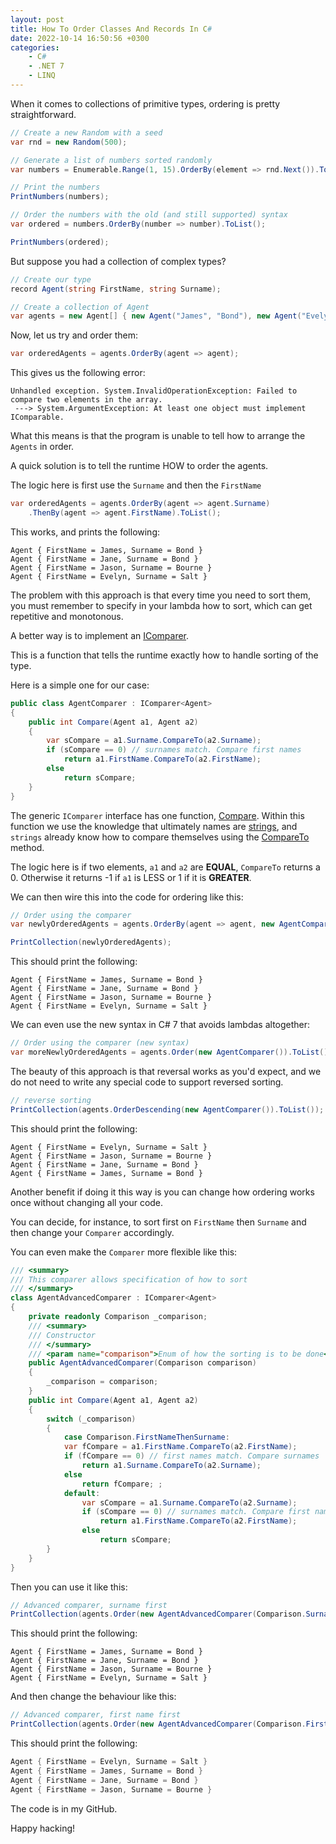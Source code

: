 ```yaml
---
layout: post
title: How To Order Classes And Records In C#
date: 2022-10-14 16:50:56 +0300
categories:
    - C#
    - .NET 7
    - LINQ
---
```

When it comes to collections of primitive types, ordering is pretty straightforward.


```csharp
// Create a new Random with a seed
var rnd = new Random(500);

// Generate a list of numbers sorted randomly
var numbers = Enumerable.Range(1, 15).OrderBy(element => rnd.Next()).ToList();

// Print the numbers
PrintNumbers(numbers);

// Order the numbers with the old (and still supported) syntax
var ordered = numbers.OrderBy(number => number).ToList();

PrintNumbers(ordered);
```

But suppose you had a collection of complex types?

```csharp
// Create our type
record Agent(string FirstName, string Surname);

// Create a collection of Agent
var agents = new Agent[] { new Agent("James", "Bond"), new Agent("Evelyn", "Salt"), new Agent("Jason", "Bourne"), new Agent("Jane", "Bond") };
```

Now, let us try and order them:

```csharp
var orderedAgents = agents.OrderBy(agent => agent);
```

This gives us the following error:

```plaintext
Unhandled exception. System.InvalidOperationException: Failed to compare two elements in the array.
 ---> System.ArgumentException: At least one object must implement IComparable.
```

What this means is that the program is unable to tell how to arrange the `Agents` in order.

A quick solution is to tell the runtime HOW to order the agents. 

The logic here is first use the `Surname` and then the `FirstName`

```csharp
var orderedAgents = agents.OrderBy(agent => agent.Surname)
    .ThenBy(agent => agent.FirstName).ToList();
```

This works, and prints the following:

```plaintext
Agent { FirstName = James, Surname = Bond }
Agent { FirstName = Jane, Surname = Bond }   
Agent { FirstName = Jason, Surname = Bourne }
Agent { FirstName = Evelyn, Surname = Salt }
```

The problem with this approach is that every time you need to sort them, you must remember to specify in your lambda how to sort, which can get repetitive and monotonous.

A better way is to implement an [IComparer](https://learn.microsoft.com/en-us/dotnet/api/system.collections.icomparer?view=net-6.0).

This is a function that tells the runtime exactly how to handle sorting of the type.

Here is a simple one for our case:

```csharp
public class AgentComparer : IComparer<Agent>
{
    public int Compare(Agent a1, Agent a2)
    {
        var sCompare = a1.Surname.CompareTo(a2.Surname);
        if (sCompare == 0) // surnames match. Compare first names
            return a1.FirstName.CompareTo(a2.FirstName);
        else
            return sCompare;
    }
}
```

The generic `IComparer` interface has one function, [Compare](https://learn.microsoft.com/en-us/dotnet/api/system.collections.icomparer.compare?view=net-6.0). Within this function we use the knowledge that ultimately names are [strings](https://learn.microsoft.com/en-us/dotnet/api/system.string?view=net-7.0), and `strings` already know how to compare themselves using the [CompareTo](https://learn.microsoft.com/en-us/dotnet/api/system.string.compareto?view=net-6.0) method.

The logic here is if two elements, `a1` and `a2` are **EQUAL**, `CompareTo` returns a 0. Otherwise it returns -1 if `a1` is LESS or 1 if it is **GREATER**.

We can then wire this into the code for ordering like this:

```csharp
// Order using the comparer
var newlyOrderedAgents = agents.OrderBy(agent => agent, new AgentComparer()).ToList();

PrintCollection(newlyOrderedAgents);
```
This should print the following:

```plaintext
Agent { FirstName = James, Surname = Bond }
Agent { FirstName = Jane, Surname = Bond }
Agent { FirstName = Jason, Surname = Bourne }
Agent { FirstName = Evelyn, Surname = Salt }
```

We can even use the new syntax in C# 7 that avoids lambdas altogether:

```csharp
// Order using the comparer (new syntax)
var moreNewlyOrderedAgents = agents.Order(new AgentComparer()).ToList();
```

The beauty of this approach is that reversal works as you'd expect, and we do not need to write any special code to support reversed sorting.

```csharp
// reverse sorting
PrintCollection(agents.OrderDescending(new AgentComparer()).ToList());
```

This should print the following:

```plaintext
Agent { FirstName = Evelyn, Surname = Salt }
Agent { FirstName = Jason, Surname = Bourne }
Agent { FirstName = Jane, Surname = Bond }
Agent { FirstName = James, Surname = Bond }
```

Another benefit if doing it this way is you can change how ordering works once without changing all your code.

You can decide, for instance, to sort first on `FirstName` then `Surname` and then change your `Comparer` accordingly.

You can even make the `Comparer` more flexible like this:

```csharp
/// <summary>
/// This comparer allows specification of how to sort
/// </summary>
class AgentAdvancedComparer : IComparer<Agent>
{
    private readonly Comparison _comparison;
    /// <summary>
    /// Constructor
    /// </summary>
    /// <param name="comparison">Enum of how the sorting is to be done</param>
    public AgentAdvancedComparer(Comparison comparison)
    {
        _comparison = comparison;
    }
    public int Compare(Agent a1, Agent a2)
    {
        switch (_comparison)
        {
            case Comparison.FirstNameThenSurname:
            var fCompare = a1.FirstName.CompareTo(a2.FirstName);
            if (fCompare == 0) // first names match. Compare surnames
                return a1.Surname.CompareTo(a2.Surname);
            else
                return fCompare; ;
            default:
                var sCompare = a1.Surname.CompareTo(a2.Surname);
                if (sCompare == 0) // surnames match. Compare first names
                    return a1.FirstName.CompareTo(a2.FirstName);
                else
                    return sCompare;
        }
    }
}
```

Then you can use it like this:

```csharp
// Advanced comparer, surname first
PrintCollection(agents.Order(new AgentAdvancedComparer(Comparison.SurnameThenFirstName)).ToList());
```

This should print the following:

```plaintext
Agent { FirstName = James, Surname = Bond }
Agent { FirstName = Jane, Surname = Bond }
Agent { FirstName = Jason, Surname = Bourne }
Agent { FirstName = Evelyn, Surname = Salt }
```

And then change the behaviour like this:

```csharp
// Advanced comparer, first name first
PrintCollection(agents.Order(new AgentAdvancedComparer(Comparison.FirstNameThenSurname)).ToList());
```

This should print the following:

```csharp
Agent { FirstName = Evelyn, Surname = Salt }
Agent { FirstName = James, Surname = Bond }
Agent { FirstName = Jane, Surname = Bond }
Agent { FirstName = Jason, Surname = Bourne }
```

The code is in my GitHub.

Happy hacking!